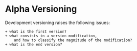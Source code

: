# Alpha Versioning


Development versioning raises the following issues:

```
+ what is the first version?
+ what consists in a version modification,
    and how to classify the magnitude of the modification?
+ what is the end version?
```
